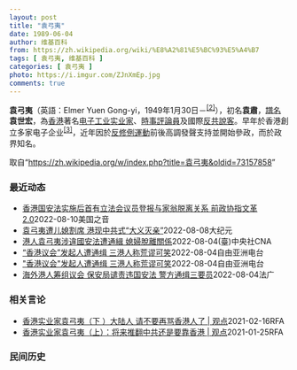 ```yaml
---
layout: post
title: "袁弓夷"
date: 1989-06-04
author: 维基百科
from: https://zh.wikipedia.org/wiki/%E8%A2%81%E5%BC%93%E5%A4%B7
tags: [ 袁弓夷, 维基百科 ]
categories: [ 袁弓夷 ]
photo: https://i.imgur.com/ZJnXmEp.jpg
comments: true
---
```

<div class="mw-parser-output"><div id="noteTA-fe69cc4" class="noteTA"><div class="noteTA-group"><div data-noteta-group-source="module" data-noteta-group="地名"></div></div></div>

<p><b>袁弓夷</b>（英語：<span lang="en">Elmer Yuen Gong-yi</span>，1949年1月30日<span class="useeditintro" title="Template:BLP editintro">－</span><sup id="cite_ref-2" class="reference"><a href="#cite_note-2">[2]</a></sup>），初名<b>袁肅</b>，<a href="/wiki/%E8%AD%9C%E5%90%8D" title="譜名">譜名</a><b>袁世宏</b>，為<a href="/wiki/%E9%A6%99%E6%B8%AF" title="香港">香港</a>著名<a href="/wiki/%E7%94%B5%E5%AD%90%E5%B7%A5%E4%B8%9A" title="电子工业">电子工业</a><a href="/wiki/%E5%AF%A6%E6%A5%AD%E5%AE%B6" class="mw-redirect" title="實業家">实业家</a>、<a href="/wiki/%E6%99%82%E4%BA%8B%E8%A9%95%E8%AB%96%E5%93%A1" title="時事評論員">時事評論員</a>及國際<a href="/wiki/%E5%8F%8D%E5%85%B1" class="mw-redirect" title="反共">反共</a><a href="/wiki/%E6%B8%B8%E8%AF%B4%E9%9B%86%E5%9B%A2" title="游说集团">說客</a>。早年於香港創立多家电子企业<sup id="cite_ref-Yuen_family_3-0" class="reference"><a href="#cite_note-Yuen_family-3">[3]</a></sup>，近年因於<a href="/wiki/%E5%8F%8D%E4%BF%AE%E4%BE%8B%E9%81%8B%E5%8B%95" class="mw-redirect" title="反修例運動">反修例運動</a>前後高調發聲支持並開始參政，而於政界知名。
</p>
</div><noscript><img src="//zh.wikipedia.org/wiki/Special:CentralAutoLogin/start?type=1x1" alt="" title="" width="1" height="1" style="border: none; position: absolute;"></noscript>
<div class="printfooter">取自“<a dir="ltr" href="https://zh.wikipedia.org/w/index.php?title=袁弓夷&amp;oldid=73157858">https://zh.wikipedia.org/w/index.php?title=袁弓夷&amp;oldid=73157858</a>”</div><div id="recent-news"><h3>最近动态</h3><ul><li><a href="https://nodebe4.github.io/waimei/2022-08-10/%E9%A6%99%E6%B8%AF%E5%9B%BD%E5%AE%89%E6%B3%95%E5%AE%9E%E6%96%BD%E5%90%8E%E9%A6%96%E6%9C%89%E7%AB%8B%E6%B3%95%E4%BC%9A%E8%AE%AE%E5%91%98%E7%99%BB%E6%8A%A5%E4%B8%8E%E5%AE%B6%E7%BF%81%E8%84%B1%E7%A6%BB%E5%85%B3%E7%B3%BB-%E5%89%8D%E6%94%BF%E5%8D%8F%E6%8C%87%E6%96%87%E9%9D%A92.0" title="香港国安法实施后首有立法会议员登报与家翁脱离关系 前政协指文革2.0—— Wed, 10 Aug 2022 18:27:05 GMT 香港新民党立法会议员容海恩，登报与家翁袁弓夷脱离关系 (网上...">香港国安法实施后首有立法会议员登报与家翁脱离关系 前政协指文革2.0</a><time>2022-08-10</time><a class="tag">美国之音</a></li>
<li><a href="https://nodebe4.github.io/waimei/2022-08-08/%E8%A2%81%E5%BC%93%E5%A4%B7%E9%81%AD%E5%84%BF%E5%AA%B3%E5%89%B2%E5%B8%AD-%E6%B8%AF%E7%8E%B0%E4%B8%AD%E5%85%B1%E5%BC%8F-%E5%A4%A7%E4%B9%89%E7%81%AD%E4%BA%B2" title="袁弓夷遭儿媳割席 港现中共式“大义灭亲”—— 【大纪元2022年08月09日讯】（大纪元专题部记者记者叶依帆采访报导）“我做的事不会改变，她做的事也都不会改变，她有她的政治立场，我有我的，这才叫...">袁弓夷遭儿媳割席 港现中共式“大义灭亲”</a><time>2022-08-08</time><a class="tag">大纪元</a></li>
<li><a href="https://nodebe4.github.io/waimei/2022-08-04/%E6%B8%AF%E4%BA%BA%E8%A2%81%E5%BC%93%E5%A4%B7%E6%B6%89%E9%81%95%E5%9C%8B%E5%AE%89%E6%B3%95%E9%81%AD%E9%80%9A%E7%B7%9D-%E5%AA%B3%E5%A9%A6%E8%84%AB%E9%9B%A2%E9%97%9C%E4%BF%82" title="港人袁弓夷涉違國安法遭通緝 媳婦脫離關係—— （中央社記者張謙香港5日電）香港新民黨立法會議員容海恩今天在報章刊登聲明，表示與袁弓夷脫離「爺媳關係」；袁弓夷為「反送中」運動支持者，日前因為在加拿...">港人袁弓夷涉違國安法遭通緝  媳婦脫離關係</a><time>2022-08-04</time><a class="tag">(臺)中央社CNA</a></li>
<li><a href="https://nodebe4.github.io/waimei/2022-08-04/%E9%A6%99%E6%B8%AF%E8%AE%AE%E4%BC%9A-%E5%8F%91%E8%B5%B7%E4%BA%BA%E9%81%AD%E9%80%9A%E7%BC%89-%E4%B8%89%E6%B8%AF%E4%BA%BA%E7%A7%B0%E8%8D%92%E8%B0%AC%E5%8F%AF%E7%AC%91" title="“香港议会”发起人遭通缉 三港人称荒谬可笑—— 身在海外的香港前立法会议员梁颂恒丶评论员袁弓夷和何良懋，日前在加拿大多伦多宣布成立“香港议会选举筹备委员会”，香港保安局指他们涉嫌违反《香港国安法...">“香港议会”发起人遭通缉   三港人称荒谬可笑</a><time>2022-08-04</time><a class="tag">自由亚洲电台</a></li>
<li><a href="https://nodebe4.github.io/waimei/2022-08-04/%E9%A6%99%E6%B8%AF%E8%AE%AE%E4%BC%9A-%E5%8F%91%E8%B5%B7%E4%BA%BA%E9%81%AD%E9%80%9A%E7%BC%89-%E4%B8%89%E6%B8%AF%E4%BA%BA%E7%A7%B0%E8%8D%92%E8%B0%AC%E5%8F%AF%E7%AC%91" title="“香港议会”发起人遭通缉 三港人称荒谬可笑—— 身在海外的香港前立法会议员梁颂恒、评论员袁弓夷和何良懋日前在加拿大多伦多宣布成立&quot;香港议会选举筹备委员会&quot;，香港保安局指他们涉...">"香港议会"发起人遭通缉   三港人称荒谬可笑</a><time>2022-08-04</time><a class="tag">自由亚洲电台</a></li>
<li><a href="https://nodebe4.github.io/waimei/2022-08-04/%E6%B5%B7%E5%A4%96%E6%B8%AF%E4%BA%BA%E7%AD%B9%E7%BB%84%E8%AE%AE%E4%BC%9A-%E4%BF%9D%E5%AE%89%E5%B1%80%E8%B0%B4%E8%B4%A3%E8%BF%9D%E5%9B%BD%E5%AE%89%E6%B3%95-%E8%AD%A6%E6%96%B9%E9%80%9A%E7%BC%89%E4%B8%89%E8%A6%81%E5%91%98" title="海外港人筹组议会 保安局谴责违国安法 警方通缉三要员—— 04/08/2022 - 11:28 身处海外的前立法会议员梁颂恒、评论员袁弓夷和何良懋日前宣布，成立「香港议会选举筹备委员会」，以便为...">海外港人筹组议会 保安局谴责违国安法 警方通缉三要员</a><time>2022-08-04</time><a class="tag">法广</a></li>
</ul></div><div id="open-opinion"><h3>相关言论</h3><ul><li><a href="https://nodebe4.github.io/opinion/2021-02-16/%E9%A6%99%E6%B8%AF%E5%AE%9E%E4%B8%9A%E5%AE%B6%E8%A2%81%E5%BC%93%E5%A4%B7-%E4%B8%8B-%E5%A4%A7%E9%99%86%E4%BA%BA-%E8%AF%B7%E4%B8%8D%E8%A6%81%E5%86%8D%E9%AA%82%E9%A6%99%E6%B8%AF%E4%BA%BA%E4%BA%86-%E8%A7%82%E7%82%B9/" title="自由亚洲电台">香港实业家袁弓夷（下 ）大陆人 请不要再骂香港人了 | 观点</a><time>2021-02-16</time><a class="tag">RFA</a></li>
<li><a href="https://nodebe4.github.io/opinion/2021-01-25/%E9%A6%99%E6%B8%AF%E5%AE%9E%E4%B8%9A%E5%AE%B6%E8%A2%81%E5%BC%93%E5%A4%B7-%E4%B8%8A-%E5%B0%86%E6%9D%A5%E6%8E%A8%E7%BF%BB%E4%B8%AD%E5%85%B1%E8%BF%98%E6%98%AF%E8%A6%81%E9%9D%A0%E9%A6%99%E6%B8%AF-%E8%A7%82%E7%82%B9/" title="自由亚洲电台">香港实业家袁弓夷（上）：将来推翻中共还是要靠香港 | 观点</a><time>2021-01-25</time><a class="tag">RFA</a></li>
</ul></div><div id="mjls-record"><h3>民间历史</h3><ul></ul></div>